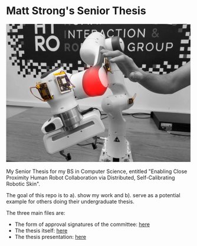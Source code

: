 # Matt Strong's Senior Thesis

<img src="imgs/SUs_Contact.jpg" alt="A human about to make contact with a manipulator" width="500"/>

My Senior Thesis for my BS in Computer Science, entitled "Enabling Close Proximity Human Robot Collaboration via Distributed, Self-Calibrating Robotic Skin". 

The goal of this repo is to a). show my work and b). serve as a potential example for others doing their undergraduate thesis.

The three main files are:

- The form of approval signatures of the committee: [here](Matt_Strong_Final_Report_Thesis.pdf)
- The thesis itself: [here](Matt_Strong_Thesis.pdf)
- The thesis presentation: [here](Matt%20Strong's%20Thesis%20Defense%20Presentation.pdf )
